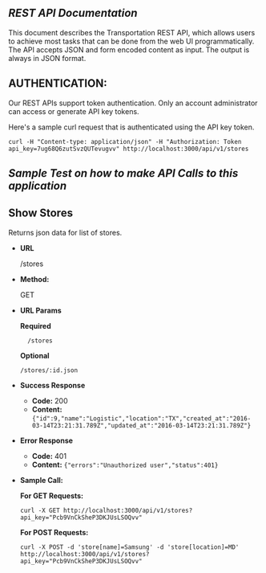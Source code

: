 *REST API Documentation*
---------------------------------

This document describes the Transportation REST API, which allows users to achieve most tasks that can be done from the web UI programmatically. The API accepts JSON and form encoded content as input. The output is always in JSON format.

**AUTHENTICATION:**
-----------

Our REST APIs support token authentication. Only an account administrator can access or generate API key tokens.

Here's a sample curl request that is authenticated using the API key token.

```curl -H "Content-type: application/json" -H "Authorization: Token api_key=7ug68Q6zutSvzQUTevugvv" http://localhost:3000/api/v1/stores```


*Sample Test on how to make API Calls to this application*
------------


**Show Stores**
------

Returns json data for list of stores.

* **URL**

   /stores

* **Method:**

	 GET

* **URL Params**

	**Required**

		/stores

  **Optional**

    `/stores/:id.json`


* **Success Response**

	* **Code:** 200 <br />
	*  **Content:** `{"id":9,"name":"Logistic","location":"TX","created_at":"2016-03-14T23:21:31.789Z","updated_at":"2016-03-14T23:21:31.789Z"}`

* **Error Response**

	* **Code:** 401 <br />
	* **Content:** `{"errors":"Unauthorized user","status":401}`

* **Sample Call:**

	**For GET Requests:**

	```curl -X GET http://localhost:3000/api/v1/stores?api_key="Pcb9VnCkSheP3DKJUsLSOQvv"```

	**For POST Requests:**

	```curl -X POST -d 'store[name]=Samsung' -d 'store[location]=MD' http://localhost:3000/api/v1/stores?api_key="Pcb9VnCkSheP3DKJUsLSOQvv"```

